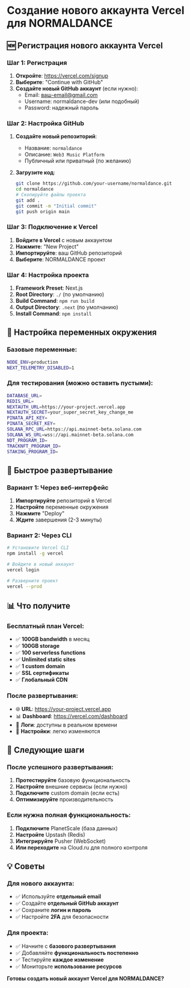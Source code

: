 # Создание нового аккаунта Vercel для NORMALDANCE

## 🆕 Регистрация нового аккаунта Vercel

### Шаг 1: Регистрация
1. **Откройте**: https://vercel.com/signup
2. **Выберите**: "Continue with GitHub"
3. **Создайте новый GitHub аккаунт** (если нужно):
   - Email: ваш-email@gmail.com
   - Username: normaldance-dev (или подобный)
   - Password: надежный пароль

### Шаг 2: Настройка GitHub
1. **Создайте новый репозиторий**:
   - Название: `normaldance`
   - Описание: `Web3 Music Platform`
   - Публичный или приватный (по желанию)

2. **Загрузите код**:
   ```bash
   git clone https://github.com/your-username/normaldance.git
   cd normaldance
   # Скопируйте файлы проекта
   git add .
   git commit -m "Initial commit"
   git push origin main
   ```

### Шаг 3: Подключение к Vercel
1. **Войдите в Vercel** с новым аккаунтом
2. **Нажмите**: "New Project"
3. **Импортируйте**: ваш GitHub репозиторий
4. **Выберите**: NORMALDANCE проект

### Шаг 4: Настройка проекта
1. **Framework Preset**: Next.js
2. **Root Directory**: `./` (по умолчанию)
3. **Build Command**: `npm run build`
4. **Output Directory**: `.next` (по умолчанию)
5. **Install Command**: `npm install`

## 🔧 Настройка переменных окружения

### Базовые переменные:
```bash
NODE_ENV=production
NEXT_TELEMETRY_DISABLED=1
```

### Для тестирования (можно оставить пустыми):
```bash
DATABASE_URL=
REDIS_URL=
NEXTAUTH_URL=https://your-project.vercel.app
NEXTAUTH_SECRET=your_super_secret_key_change_me
PINATA_API_KEY=
PINATA_SECRET_KEY=
SOLANA_RPC_URL=https://api.mainnet-beta.solana.com
SOLANA_WS_URL=wss://api.mainnet-beta.solana.com
NDT_PROGRAM_ID=
TRACKNFT_PROGRAM_ID=
STAKING_PROGRAM_ID=
```

## 🚀 Быстрое развертывание

### Вариант 1: Через веб-интерфейс
1. **Импортируйте** репозиторий в Vercel
2. **Настройте** переменные окружения
3. **Нажмите** "Deploy"
4. **Ждите** завершения (2-3 минуты)

### Вариант 2: Через CLI
```bash
# Установите Vercel CLI
npm install -g vercel

# Войдите в новый аккаунт
vercel login

# Разверните проект
vercel --prod
```

## 📊 Что получите

### Бесплатный план Vercel:
- ✅ **100GB bandwidth** в месяц
- ✅ **100GB storage**
- ✅ **100 serverless functions**
- ✅ **Unlimited static sites**
- ✅ **1 custom domain**
- ✅ **SSL сертификаты**
- ✅ **Глобальный CDN**

### После развертывания:
- 🌐 **URL**: https://your-project.vercel.app
- 📊 **Dashboard**: https://vercel.com/dashboard
- 📝 **Логи**: доступны в реальном времени
- 🔧 **Настройки**: легко изменяются

## 🎯 Следующие шаги

### После успешного развертывания:
1. **Протестируйте** базовую функциональность
2. **Настройте** внешние сервисы (если нужно)
3. **Подключите** custom domain (если есть)
4. **Оптимизируйте** производительность

### Если нужна полная функциональность:
1. **Подключите** PlanetScale (база данных)
2. **Настройте** Upstash (Redis)
3. **Интегрируйте** Pusher (WebSocket)
4. **Или переходите** на Cloud.ru для полного контроля

## 💡 Советы

### Для нового аккаунта:
- ✅ Используйте **отдельный email**
- ✅ Создайте **отдельный GitHub аккаунт**
- ✅ Сохраните **логин и пароль**
- ✅ Настройте **2FA** для безопасности

### Для проекта:
- ✅ Начните с **базового развертывания**
- ✅ Добавляйте **функциональность постепенно**
- ✅ Тестируйте **каждое изменение**
- ✅ Мониторьте **использование ресурсов**

**Готовы создать новый аккаунт Vercel для NORMALDANCE?**
